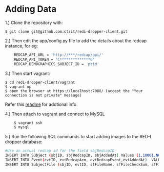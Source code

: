 # Adding Data 
1.) Clone the repository with:

    $ git clone git@github.com:ctsit/redi-dropper-client.git

2.) Then edit the app/config.py file to add the details about the redcap instance, for eg:
```sh
    REDCAP_API_URL = 'http://***/redcap/api/'
    REDCAP_API_TOKEN = 'C**************0'
    REDCAP_DEMOGRAPHICS_SUBJECT_ID = 'ptid'
```

3.) Then start vagrant:

    $ cd redi-dropper-client/vagrant
    $ vagrant up
    $ open the browser at https://localhost:7088/ (accept the "Your connection is not private" message)


Refer this [readme] for addtional info.

4.) Then attach to vagrant and connect to MySQL 

```sh
    $ vagrant ssh
    $ mysql 
```
5.) Run the following SQL commands to start adding images to the RED-I dropper database:

```sh
#Use an actual redcap id for the field sbjRedcapID
INSERT INTO Subject (sbjID, sbjRedcapID, sbjAddedAt) Values (1,10001,NOW());
INSERT INTO Event(evtID, evtRedcapArm, evtRedcapEvent,evtAddedAt)  VALUES (1,1,1,NOW());
INSERT INTO SubjectFile (sbjID, evtID, sfFileName, sfFileCheckSum, sfFileSize, sfUploadedAt, usrID,sfFileType) VALUES (1, 1, 'test_file.png', md5('a'), '1234', NOW(), 1, 'MRI');
```




   [readme]: <https://github.com/ctsit/redi-dropper-client/blob/master/docs/README.md>
   
